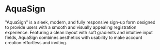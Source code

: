 # AquaSign
"AquaSign" is a sleek, modern, and fully responsive sign-up form designed to provide users with a smooth and visually appealing registration experience. Featuring a clean layout with soft gradients and intuitive input fields, AquaSign combines aesthetics with usability to make account creation effortless and inviting.
